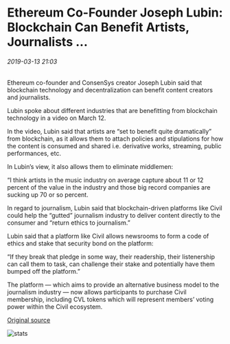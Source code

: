 # Ethereum Co-Founder Joseph Lubin: Blockchain Can Benefit Artists, Journalists ...

###### 2019-03-13 21:03

Ethereum co-founder and ConsenSys creator Joseph Lubin said that blockchain technology and decentralization can benefit content creators and journalists.

Lubin spoke about different industries that are benefitting from blockchain technology in a video on March 12.

In the video, Lubin said that artists are “set to benefit quite dramatically” from blockchain, as it allows them to attach policies and stipulations for how the content is consumed and shared i.e. derivative works, streaming, public performances, etc.

In Lubin’s view, it also allows them to eliminate middlemen:

“I think artists in the music industry on average capture about 11 or 12 percent of the value in the industry and those big record companies are sucking up 70 or so percent.

In regard to journalism, Lubin said that blockchain-driven platforms like Civil could help the “gutted” journalism industry to deliver content directly to the consumer and “return ethics to journalism.”

Lubin said that a platform like Civil allows newsrooms to form a code of ethics and stake that security bond on the platform:

“If they break that pledge in some way, their readership, their listenership can call them to task, can challenge their stake and potentially have them bumped off the platform.”

The platform — which aims to provide an alternative business model to the journalism industry — now allows participants to purchase Civil membership, including CVL tokens which will represent members’ voting power within the Civil ecosystem.

[Original source](https://cointelegraph.com/news/ethereum-co-founder-joseph-lubin-blockchain-can-benefit-artists-journalists)

![stats](https://c.statcounter.com/11760860/0/a89fa40b/1/ "stats")